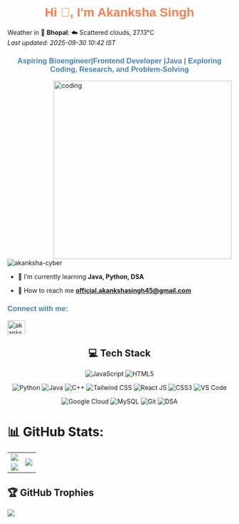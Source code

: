 
<h1 align="center" style="color:#ff7f50; font-family: 'Arial', sans-serif;">Hi 👋, I'm Akanksha Singh</h1>

<!-- WEATHER_SECTION_START -->
Weather in 🌆 **Bhopal**: ☁️ Scattered clouds, 27.13°C  
_Last updated: 2025-09-30 10:42 IST_
<!-- WEATHER_SECTION_END -->


<h3 align="center" style="color:#4682b4; font-family: 'Arial', sans-serif;">Aspiring Bioengineer|Frontend Developer |Java | Exploring Coding, Research, and Problem-Solving</h3>

<img align ="right" alt="coding" width="400" src="https://encrypted-tbn0.gstatic.com/images?q=tbn:ANd9GcTlacs6ZwMxuO1HEIWi-ggYitfdrD82_T23mQ&s">

<p align="left"> <img src="https://komarev.com/ghpvc/?username=akanksha-cyber&label=Profile%20views&color=ff7f50&style=flat" alt="akanksha-cyber" /> </p>

- 🌱 I’m currently learning **Java, Python, DSA**

- 💌 How to reach me **official.akankshasingh45@gmail.com**

<h3 align="left" style="color:#4682b4; font-family: 'Arial', sans-serif;">Connect with me:</h3>
<p align="left">
<a href="https://linkedin.com/in/akanksha-singh" target="blank"><img align="center" src="https://raw.githubusercontent.com/rahuldkjain/github-profile-readme-generator/master/src/images/icons/Social/linked-in-alt.svg" alt="akanksha singh" height="30" width="40" /></a>
</p>


<h2 align="center">💻 Tech Stack</h2>


<!-- Frontend -->
<p align="center">
  <img src="https://img.shields.io/badge/javascript-%23323330.svg?style=for-the-badge&logo=javascript&logoColor=%23F7DF1E" alt="JavaScript" />
   <img src="https://img.shields.io/badge/html5-%23E34F26.svg?style=for-the-badge&logo=html5&logoColor=white" alt="HTML5" />
</p>
  

<!-- Backend -->
<p align="center">
  <img src="https://img.shields.io/badge/python-3670A0?style=for-the-badge&logo=python&logoColor=ffdd54" alt="Python" />

  <img src="https://img.shields.io/badge/java-%23ED8B00.svg?style=for-the-badge&logo=openjdk&logoColor=white" alt="Java" />
  <img src="https://img.shields.io/badge/c++-%2300599C.svg?style=for-the-badge&logo=c%2B%2B&logoColor=white" alt="C++" />
    <img src="https://img.shields.io/badge/tailwindcss-06B6D4?style=for-the-badge&logo=tailwind-css&logoColor=white" alt="Tailwind CSS" />
  <img src="https://img.shields.io/badge/react-61DAFB?style=for-the-badge&logo=react&logoColor=black" alt="React JS" />
  <img src="https://img.shields.io/badge/css3-1572B6?style=for-the-badge&logo=css3&logoColor=white" alt="CSS3" />
<img src="https://img.shields.io/badge/VS%20Code-0078D7?style=for-the-badge&logo=visual-studio-code&logoColor=white" alt="VS Code" />
    




</p>

<!-- Web Dev Tools -->
<p align="center">
  <img src="https://img.shields.io/badge/GoogleCloud-%234285F4.svg?style=for-the-badge&logo=google-cloud&logoColor=white" alt="Google Cloud" />
  <img src="https://img.shields.io/badge/mysql-4479A1.svg?style=for-the-badge&logo=mysql&logoColor=white" alt="MySQL" />
  <img src="https://img.shields.io/badge/git-F05032?style=for-the-badge&logo=git&logoColor=white" alt="Git" />
 <img src="https://img.shields.io/badge/DSA-FF6F61?style=for-the-badge&logo=data:image/svg+xml;base64,PHN2ZyBmaWxsPSJ3aGl0ZSIgdmlld0JveD0iMCAwIDI0IDI0IiB4bWxucz0iaHR0cDovL3d3dy53My5vcmcvMjAwMC9zdmciPjxwYXRoIGQ9Ik0yMC4yNSA5bC0zLTMuNUwxNSA5bC0xLTMuNWwtMi41IDMuNUw3IDUgMi41IDloMTVsMi41IDMuNSAxLTMuNXoiLz48L3N2Zz4=" alt="DSA" />
 <p/>


  







# 📊 GitHub Stats:
<table style="border: none;">
  <tr>
    <td>
      <img src="https://github-readme-stats.vercel.app/api?username=Akanksha-45&theme=dark&hide_border=true&include_all_commits=false&count_private=false"/>
    </td>
    <td rowspan="2">
      <img src="https://github-readme-stats.vercel.app/api/top-langs/?username=Akanksha-45&theme=dark&hide_border=true&include_all_commits=false&count_private=false"/>
    </td>
  </tr>
  <tr>
    <td>
      <img src="https://nirzak-streak-stats.vercel.app/?user=Akanksha-45&theme=dark&hide_border=true"/>
    </td>
  </tr>
</table>

## 🏆 GitHub Trophies
![](https://github-profile-trophy.vercel.app/?username=Akanksha-45&theme=radical&no-frame=false&no-bg=false&margin-w=4)


